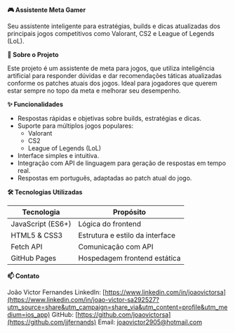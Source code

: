 **🎮 Assistente Meta Gamer**

Seu assistente inteligente para estratégias, builds e dicas atualizadas dos principais jogos competitivos como Valorant, CS2 e League of Legends (LoL).

**🚀 Sobre o Projeto**

Este projeto é um assistente de meta para jogos, que utiliza inteligência artificial para responder dúvidas e dar recomendações táticas atualizadas conforme os patches atuais dos jogos.
Ideal para jogadores que querem estar sempre no topo da meta e melhorar seu desempenho.

**✨ Funcionalidades**

- Respostas rápidas e objetivas sobre builds, estratégias e dicas.
- Suporte para múltiplos jogos populares:
  - Valorant
  - CS2
  - League of Legends (LoL)
- Interface simples e intuitiva.
- Integração com API de linguagem para geração de respostas em tempo real.
- Respostas em português, adaptadas ao patch atual do jogo.

**🛠 Tecnologias Utilizadas**

Tecnologia           | Propósito
---------------------|----------------------------------
JavaScript (ES6+)   | Lógica do frontend
HTML5 & CSS3        | Estrutura e estilo da interface
Fetch API           | Comunicação com API
GitHub Pages        | Hospedagem frontend estática

**📫 Contato**

João Victor Fernandes
LinkedIn: [https://www.linkedin.com/in/joaovictorsa](https://www.linkedin.com/in/joao-victor-sa292527?utm_source=share&utm_campaign=share_via&utm_content=profile&utm_medium=ios_app)
GitHub: [https://github.com/joaovictorsa](https://github.com/jjfernands)
Email: joaovictor2905@hotmail.com
